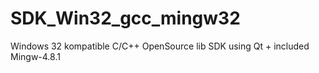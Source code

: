 SDK_Win32_gcc_mingw32
=====================

Windows 32 kompatible C/C++ OpenSource lib SDK using Qt + included Mingw-4.8.1
